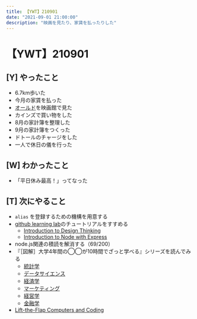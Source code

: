 ```yaml
---
title: 【YWT】210901
date: "2021-09-01 21:00:00"
description: "映画を見たり、家賃を払ったりした"
---
```


# 【YWT】210901

## [Y] やったこと

- 6.7km歩いた
- 今月の家賃を払った
- [オールド](https://old-movie.jp/)を映画館で見た
- カインズで買い物をした
- 8月の家計簿を整理した
- 9月の家計簿をつくった
- ドトールのチャージをした
- 一人で休日の儀を行った

## [W] わかったこと

- 「平日休み最高！」ってなった

## [T] 次にやること

- `alias` を登録するための機構を用意する
- [github learning lab](https://lab.github.com/githubtraining)のチュートリアルをすすめる
  - [Introduction to Design Thinking](https://lab.github.com/githubtraining/introduction-to-design-thinking)
  - [Introduction to Node with Express](https://lab.github.com/everydeveloper/introduction-to-node-with-express)
- node.js関連の積読を解消する（69/200）
- 『［図解］大学4年間の◯◯が10時間でざっと学べる』シリーズを読んでみる
  - [統計学](https://www.amazon.co.jp/dp/B07PXB4NN9)
  - [データサイエンス](https://www.amazon.co.jp/dp/B07XNW3TQM)
  - [経済学](https://www.amazon.co.jp/dp/B01KNLFHH6)
  - [マーケティング](https://www.amazon.co.jp/dp/B07BNC2SV3)
  - [経営学](https://www.amazon.co.jp/dp/B071SKDF3L)
  - [金融学](https://www.amazon.co.jp/dp/B07BB6Z7FW)
- [Lift-the-Flap Computers and Coding](https://www.amazon.co.jp/dp/1409591514)
